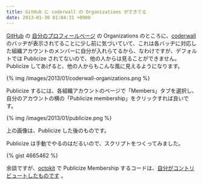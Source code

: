 ```yaml
---
title: GitHub に coderwall の Organizations ができてる
date: 2013-01-30 01:04:31 +0900
---
```


[GitHub](http://github.com/) の [自分のプロフィールページ](https://github.com/mizzy) の Organizations のところに、[coderwall](http://coderwall.com/) のバッヂが表示されてることに少し前に気づいていて、これは各バッヂに対応した組織アカウントのメンバーに自分が入れらてるから、なわけですが、デフォルトでは Publicize されてないので、他の人からは見ることができません。Publicize してあげると、他の人からもこんな風に見えるようになります。

{% img /images/2013/01/coderwall-organizations.png %}

Publicize するには、各組織アカウントのページで「Members」タブを選択し、自分のアカウントの横の「Publicize membership」をクリックすれば良いです。

{% img /images/2013/01/publicize.png %}

上の画像は、Publicize した後のものです。

Publicize は手動でやるのはだるいので、スクリプトをつくってみました。

{% gist 4665462 %}

余談ですが、[octokit](https://github.com/pengwynn/octokit) で Publicize Membership するコードは、[自分がコントリビュートしたものです](https://github.com/pengwynn/octokit/pull/89) 。



